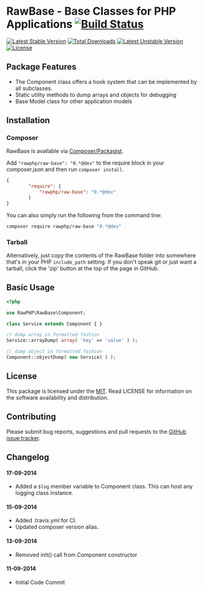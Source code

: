 # RawBase - Base Classes for PHP Applications [![Build Status](https://travis-ci.org/rawphp/RawBase.svg?branch=master)](https://travis-ci.org/rawphp/RawBase)

[![Latest Stable Version](https://poser.pugx.org/rawphp/raw-base/v/stable.svg)](https://packagist.org/packages/rawphp/raw-base) [![Total Downloads](https://poser.pugx.org/rawphp/raw-base/downloads.svg)](https://packagist.org/packages/rawphp/raw-base) [![Latest Unstable Version](https://poser.pugx.org/rawphp/raw-base/v/unstable.svg)](https://packagist.org/packages/rawphp/raw-base) [![License](https://poser.pugx.org/rawphp/raw-base/license.svg)](https://packagist.org/packages/rawphp/raw-base)

## Package Features
- The Component class offers a hook system that can be implemented by all subclasses.
- Static utility methods to dump arrays and objects for debugging
- Base Model class for other application models

## Installation

### Composer
RawBase is available via [Composer/Packagist](https://packagist.org/packages/rawphp/raw-base).

Add `"rawphp/raw-base": "0.*@dev"` to the require block in your composer.json and then run `composer install`.

```json
{
        "require": {
            "rawphp/raw-base": "0.*@dev"
        }
}
```

You can also simply run the following from the command line:

```sh
composer require rawphp/raw-base "0.*@dev"
```

### Tarball
Alternatively, just copy the contents of the RawBase folder into somewhere that's in your PHP `include_path` setting. If you don't speak git or just want a tarball, click the 'zip' button at the top of the page in GitHub.

## Basic Usage

```php
<?php

use RawPHP\RawBase\Component;

class Service extends Component { }

// dump array in formatted fashion
Service::arrayDump( array( 'key' => 'value' ) );

// dump object in formatted fashion
Component::objectDump( new Service( ) );
```

## License
This package is licensed under the [MIT](https://github.com/rawphp/RawBase/blob/master/LICENSE). Read LICENSE for information on the software availability and distribution.

## Contributing

Please submit bug reports, suggestions and pull requests to the [GitHub issue tracker](https://github.com/rawphp/RawBase/issues).

## Changelog

#### 17-09-2014
- Added a `$log` member variable to Component class. This can host any logging class instance.

#### 15-09-2014
- Added .travis.yml for CI.
- Updated composer version alias.

#### 13-09-2014
- Removed init() call from Component constructor

#### 11-09-2014
- Initial Code Commit
